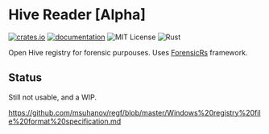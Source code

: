# Hive Reader [Alpha]
[![crates.io](https://img.shields.io/crates/v/frnsc-hive)](https://crates.io/crates/frnsc-hive) [![documentation](https://docs.rs/frnsc-hive/badge.svg)](https://docs.rs/frnsc-hive) ![MIT License](https://img.shields.io/crates/l/frnsc-hive) ![Rust](https://github.com/secsamdev/frnsc-hive/workflows/Rust/badge.svg?branch=main)

Open Hive registry for forensic purpouses. Uses [ForensicRs](https://github.com/ForensicRS/forensic-rs) framework.

## Status
Still not usable, and a WIP.

https://github.com/msuhanov/regf/blob/master/Windows%20registry%20file%20format%20specification.md